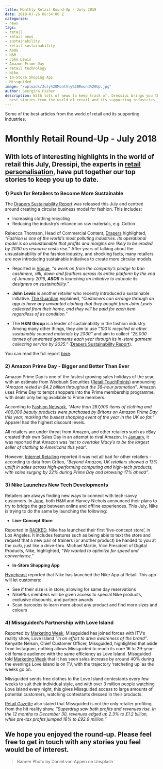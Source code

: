 ```yaml
---
title: Monthly Retail Round-Up - July 2018
date: 2018-07-26 08:54:00 Z
categories:
- news
tags:
- retail
- retail news
- sustainability
- retail sustainability
- ASOS
- H&M
- John Lewis
- Amazon Prime Day
- retail technology
- Nike
- In-Store Shoping App
- Missguided
image: "/uploads/July%20Monthly%20Round%20Up.jpg"
author: Georgina Fisher
description: With lots of news to keep track of, Dressipi brings you this month's
  best stories from the world of retail and its supporting industries.
---
```


Some of the best articles from the world of retail and its supporting industries.

# Monthly Retail Round-Up - July 2018

## With lots of interesting highlights in the world of retail this July, Dressipi, the experts in [retail personalisation](https://dressipi.com/retail-personalisation-case-study/), have put together our top stories to keep you up to date.

### 1) Push for Retailers to Become More Sustainable

The [Drapers Sustainability Report](http://guides.drapersonline.com/5922.guide) was released this July and centred around creating a circular business model for fashion. This includes:

- Increasing clothing recycling
- Reducing the industry’s reliance on raw materials, e.g. Cotton

Rebecca Thomson, Head of Commercial Content, [Drapers](http://digitalissues.drapersonline.com/2018/Jul/060718/index.html) highlighted, _“Fashion is one of the world’s most polluting industries. Its operational model is so unsustainable that profits and margins are likely to be eroded by 2030 as resource costs rise.”_ After years of talking about the unsustainability of the fashion industry, and shocking facts, many retailers are now introducing sustainable initiatives to create more circular models.

- Reported in [Vogue](https://www.vogue.co.uk/article/asos-sustainable-fashion-training-programme), _“a week on from the company’s pledge to ban cashmere, silk, down and feathers across its entire platform by the end of January 2019, **ASOS** is launching an initiative to educate its designers on sustainability.”_

- **John Lewis** is another retailer who recently introduced a sustainable initiative. [The Guardian](https://www.theguardian.com/business/2018/jun/18/money-for-old-socks-john-lewis-to-buy-back-clothes-to-cut-waste) explained, _“Customers can arrange through an app to have any unwanted clothing that they bought from John Lewis collected from their home, and they will be paid for each item regardless of its condition.”_

- The **H&M Group** is a leader of sustainability in the fashion industry. Among many other things, they aim to use _“100% recycled or other sustainably sourced materials by 2030”_ and aim to collect _“25,000 tonnes of unwanted garments each year through its in-store garment collecting service by 2025.”_ ([Drapers Sustainability Report](http://guides.drapersonline.com/5922.guide)).

You can read the full report [here](http://guides.drapersonline.com/5922.guide).

### 2) Amazon Prime Day - Bigger and Better Than Ever

Amazon Prime Day is one of the fastest growing sales holidays of the year, with an estimate from Wedbush Securities ([Retail TouchPoints](https://www.retailtouchpoints.com/topics/e-commerce/prime-day-wrap-up-amazon-generates-4-2-billion-40-of-shoppers-made-unplanned-purchases)) announcing _“Amazon reeled in $4.2 billion throughout the 36-hour promotion”_. Amazon uses Prime Day to tempt shoppers into the Prime membership programme, with deals only being available to Prime members.

According to [Fashion Network](http://us.fashionnetwork.com/news/287-000-clothing-items-sold-by-Amazon-UK-on-Prime-Day-as-own-brands-join-in,998886.html#.W1byH9JKhaQ), _“More than 287,000 items of clothing and 400,000 beauty products were purchased by Britons on Amazon Prime Day this year, marking the busiest shopping event of the year in the UK so far.”_ Apparel had the highest discount levels.

All retailers are under threat from Amazon, and other retailers such as eBay created their own Sales Day in an attempt to rival Amazon. In [January](https://dressipi.com/blog/monthly-retail-round-up-january-2018/), it was reported that Amazon was _‘set to overtake Macy’s to be the largest seller of clothing to Americans this year’_.

However, [Internet Retailing](https://internetretailing.net/themes/amazon-reports-its-biggest-selling-prime-day-yet-despite-reports-of-outage-and-strikes?utm_source=bm23&utm_medium=email&utm_term=Amazon%20reports%20its%20biggest-selling%20Prime%20Day%20yet,%20despite%20reports%20of%20outage%20and%20strikes&utm_content=IR%20newsletter%20-%2020%20July%202018&utm_campaign=20/07/2018) reported it was not all bad for other retailers - according to data from Criteo, _“Beyond Amazon, UK retailers showed a 13% uplift in sales across high-performing computing and high-tech products, with sales surging by 22% during Prime Day and browsing 17% ahead”_.

### 3) Nike Launches New Tech Developments

Retailers are always finding new ways to connect with tech-savvy customers. In [June](https://dressipi.com/blog/monthly-retail-round-up-june-2018/), both H&M and Harvey Nichols announced their plans to try to bridge the gap between online and offline experiences. This July, Nike is trying to do the same by launching the following:

- **Live-Concept Store**

Reported in [RACKED](https://www.racked.com/2018/7/19/17591310/nike-live-concept-store-digital-physical-retail-brick-and-mortar-online-shopping), Nike has launched their first ‘live-concept store’, in Los Angeles. It includes features such as being able to text the store and request that a new pair of trainers (or another product) be handed to you at the curb, just like a drive-thru. Michael Martin, Vice President of Digital Products, Nike, highlighted, _“We wanted to optimize for speed and convenience.”_

- **In-Store Shopping App**

[Hypebeast](https://hypebeast.com/2018/7/nike-in-store-retail-shopping-app-video) reported that Nike has launched the Nike App at Retail. This app will let customers:

- See if their size is in store, allowing for same day reservations
- NikePlus members will be given access to special Nike products, exclusive discounts, and partner awards
- Scan barcodes to learn more about any product and find more sizes and colours

### 4) Missguided’s Partnership with Love Island

Reported by [Marketing Week](https://www.marketingweek.com/2018/06/28/missguided-sales-boom-following-love-island-partnership/), Missguided has joined forces with ITV’s reality show, Love Island _“in an effort to drive awareness of the brand”_. Kenyatte Nelson, Chief Customer Officer, Missguided, highlighted that aside from Instagram, nothing allows Missguided to reach its core 16 to 29-year-old female audience with the same efficiency as Love Island. Missguided told [Marketing Week](https://www.marketingweek.com/2018/06/28/missguided-sales-boom-following-love-island-partnership/) that it has seen sales increase by around 40% during the evenings Love Island is on TV, with the trajectory ‘ratcheting up’ as the weeks go on.

Missguided sends free clothes to the Love Island contestants every few weeks to suit their individual style, and with over 3 million people watching Love Island every night, this gives Missguided access to large amounts of potential customers, watching contestants dressed in their products.

[Retail Gazette](https://www.retailgazette.co.uk/blog/2018/07/superdrug-profits-jump-thanks-love-island-tie/) also stated that Missguided is not the only retailer profiting from the hit reality show. _“Superdrug saw both profits and revenues rise. In the 12 months to December 30, revenues edged up 2.3% to £1.2 billion, while pre-tax profits jumped 16% to £92.9 million.”_

## We hope you enjoyed the round-up. Please feel free to get in touch with any stories you feel would be of interest.

> Banner Photo by Daniel von Appen on Unsplash
